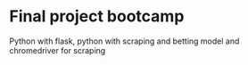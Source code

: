 # Final project bootcamp
Python with flask, python with scraping and betting model and chromedriver for scraping